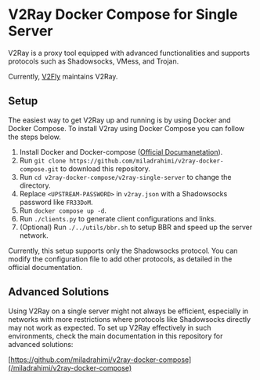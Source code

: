 # V2Ray Docker Compose for Single Server

V2Ray is a proxy tool equipped with advanced functionalities and supports protocols such as Shadowsocks, VMess, and Trojan.

Currently, [V2Fly](https://www.v2fly.org/) maintains V2Ray.

## Setup

The easiest way to get V2Ray up and running is by using Docker and Docker Compose.
To install V2ray using Docker Compose you can follow the steps below.

1. Install Docker and Docker-compose ([Official Documanetation](https://docs.docker.com/engine/install/#supported-platforms)).
1. Run `git clone https://github.com/miladrahimi/v2ray-docker-compose.git` to download this repository.
1. Run `cd v2ray-docker-compose/v2ray-single-server` to change the directory.
1. Replace `<UPSTREAM-PASSWORD>` in `v2ray.json` with a Shadowsocks password like `FR33DoM`.
1. Run `docker compose up -d`.
1. Run `./clients.py` to generate client configurations and links.
1. (Optional) Run `./../utils/bbr.sh` to setup BBR and speed up the server network.

Currently, this setup supports only the Shadowsocks protocol.
You can modify the configuration file to add other protocols, as detailed in the official documentation.

## Advanced Solutions

Using V2Ray on a single server might not always be efficient,
especially in networks with more restrictions where protocols like Shadowsocks directly may not work as expected.
To set up V2Ray effectively in such environments, check the main documentation in this repository for advanced solutions:

[https://github.com/miladrahimi/v2ray-docker-compose](/miladrahimi/v2ray-docker-compose)

